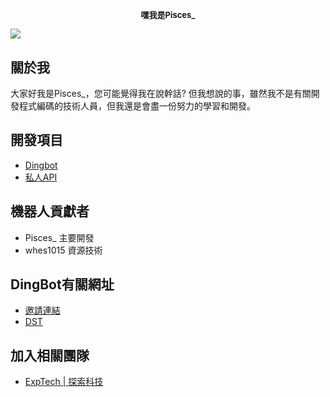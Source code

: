 <font size=2><p align="center">嘿我是Pisces_</p></font>
<a href="https://discord.gg/JrVgmgrMCU"><img src="https://img.shields.io/discord/746055685594284061?label=%E4%B8%8A%E7%B7%9A%E4%BA%BA%E6%95%B8&logo=Discord&logoColor=white&style=plastic"></a>
======
## 關於我
大家好我是Pisces_，您可能覺得我在說幹話?
但我想說的事，雖然我不是有關開發程式編碼的技術人員，但我還是會盡一份努力的學習和開發。
## 開發項目
* [Dingbot](https://dingbot.xyz)
* [私人API](https://dingbot.xyz)
## 機器人貢獻者
* Pisces_ 主要開發
* whes1015 資源技術
## DingBot有關網址
* [邀請連結](https://discord.com/api/oauth2/authorize?client_id=629675783648182282&permissions=1385059184119&scope=bot%20applications.commands)
* [DST](https://discordservers.tw/bots/629675783648182282)
## 加入相關團隊
* [ExpTech | 探索科技](https://github.com/ExpTechTW)
